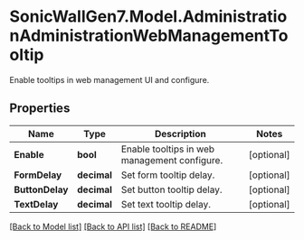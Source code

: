 # SonicWallGen7.Model.AdministrationAdministrationWebManagementTooltip
Enable tooltips in web management UI and configure.

## Properties

Name | Type | Description | Notes
------------ | ------------- | ------------- | -------------
**Enable** | **bool** | Enable tooltips in web management configure. | [optional] 
**FormDelay** | **decimal** | Set form tooltip delay. | [optional] 
**ButtonDelay** | **decimal** | Set button tooltip delay. | [optional] 
**TextDelay** | **decimal** | Set text tooltip delay. | [optional] 

[[Back to Model list]](../README.md#documentation-for-models) [[Back to API list]](../README.md#documentation-for-api-endpoints) [[Back to README]](../README.md)

